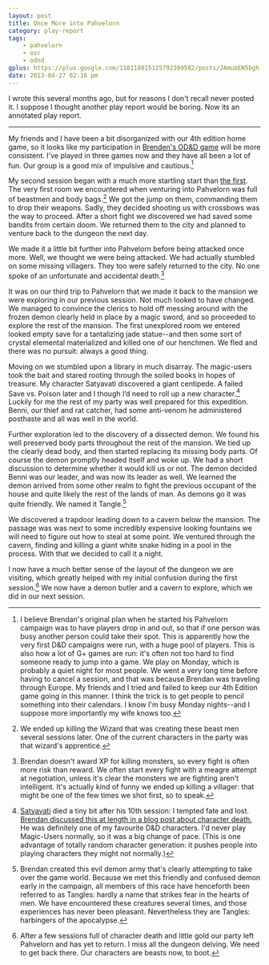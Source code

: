 ```yaml
---
layout: post
title: Once More into Pahvelorn
category: play-report
tags:
    - pahvelorn
    - osr
    - odnd
gplus: https://plus.google.com/110118815125792309582/posts/JAmubEN5bgh
date: 2013-04-27 02:16 pm
---
```


I wrote this several months ago, but for reasons I don't recall never posted it. I suppose I thought another play report would be boring. Now its an annotated play report.

---

My friends and I have been a bit disorganized with our 4th edition home game, so it looks like my participation in [Brenden's OD&D game][1] will be more consistent. I've played in three games now and they have all been a lot of fun. Our group is a good mix of impulsive and cautious.[^1]

My second session began with a much more startling start than [the first][2]. The very first room we encountered when venturing into Pahvelorn was full of beastmen and body bags.[^2] We got the jump on them, commanding them to drop their weapons. Sadly, they decided shooting us with crossbows was the way to proceed. After a short fight we discovered we had saved some bandits from certain doom. We returned them to the city and planned to venture back to the dungeon the next day.

We made it a little bit further into Pahvelorn before being attacked once more. Well, we thought we were being attacked. We had actually stumbled on some missing villagers. They too were safely returned to the city. No one spoke of an unfortunate and accidental death.[^3]

It was on our third trip to Pahvelorn that we made it back to the mansion we were exploring in our previous session. Not much looked to have changed. We managed to convince the clerics to hold off messing around with the frozen demon clearly held in place by a magic sword, and so proceeded to explore the rest of the mansion. The first unexplored room we entered looked empty save for a tantalizing jade statue--and then some sort of crystal elemental materialized and killed one of our henchmen. We fled and there was no pursuit: always a good thing.

Moving on we stumbled upon a library in much disarray. The magic-users took the bait and stared rooting through the soiled books in hopes of treasure. My character Satyavati discovered a giant centipede. A failed Save vs. Poison later and I though I’d need to roll up a new character.[^4] Luckily for me the rest of my party was well prepared for this expedition. Benni, our thief and rat catcher, had some anti-venom he administered posthaste and all was well in the world.

Further exploration led to the discovery of a dissected demon. We found his well preserved body parts throughout the rest of the mansion. We tied up the clearly dead body, and then started replacing its missing body parts. Of course the demon promptly headed itself and woke up. We had a short discussion to determine whether it would kill us or not. The demon decided Benni was our leader, and was now its leader as well. We learned the demon arrived from some other realm to fight the previous occupant of the house and quite likely the rest of the lands of man. As demons go it was quite friendly. We named it Tangle.[^5] 

We discovered a trapdoor leading down to a cavern below the mansion. The passage was was next to some incredibly expensive looking fountains we will need to figure out how to steal at some point. We ventured through the cavern, finding and killing a giant white snake hiding in a pool in the process. With that we decided to call it a night.

I now have a much better sense of the layout of the dungeon we are visiting, which greatly helped with my initial confusion during the first session.[^6] We now have a demon butler and a cavern to explore, which we did in our next session.


[^1]: I believe Brendan's original plan when he started his Pahvelorn campaign was to have players drop in and out, so that if one person was busy another person could take their spot. This is apparently how the very first D&D campaigns were run, with a huge pool of players. This is also how a lot of G+ games are run: it's often not too hard to find someone ready to jump into a game. We play on Monday, which is probably a quiet night for most people. We went a very long time before having to cancel a session, and that was because Brendan was traveling through Europe. My friends and I tried and failed to keep our 4th Edition game going in this manner. I think the trick is to get people to pencil something into their calendars. I know I'm busy Monday nights--and I suppose more importantly my wife knows too.

[^2]: We ended up killing the Wizard that was creating these beast men several sessions later. One of the current characters in the party was that wizard's apprentice.

[^3]: Brendan doesn't award XP for killing monsters, so every fight is often more risk than reward. We often start every fight with a meagre attempt at negotiation, unless it's clear the monsters we are fighting aren't intelligent. It's actually kind of funny we ended up killing a villager: that might be one of the few times we shot first, so to speak.

[^4]: [Satyavati][3] died a tiny bit after his 10th session: I tempted fate and lost. [Brendan discussed this at length in a blog post about character death.][4] He was definitely one of my favourite D&D characters. I'd never play Magic-Users normally, so it was a big change of pace. (This is one advantage of totally random character generation: it pushes people into playing characters they might not normally.)

[^5]: Brendan created this evil demon army that's clearly attempting to take over the game world. Because we met this friendly and confused demon early in the campaign, all members of this race have henceforth been referred to as Tangles: hardly a name that strikes fear in the hearts of men. We have encountered these creatures several times, and those experiences has never been pleasant. Nevertheless they are Tangles: harbingers of the apocalypse.

[^6]: After a few sessions full of character death and little gold our party left Pahvelorn and has yet to return. I miss all the dungeon delving. We need to get back there. Our characters are beasts now, to boot.


[1]: http://necropraxis.com/pahvelorn/
[2]: http://save.vs.totalpartykill.ca/play-report/pahvelorn-1/
[3]: http://save.vs.totalpartykill.ca/characters/satyavati/
[4]: http://untimately.blogspot.ca/2013/01/necrology-satyavati.html
